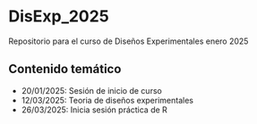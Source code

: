 # DisExp_2025
Repositorio para el curso de Diseños Experimentales enero 2025

## Contenido temático

- 20/01/2025: Sesión de inicio de curso
- 12/03/2025: Teoria de diseños experimentales
- 26/03/2025: Inicia sesión práctica de R